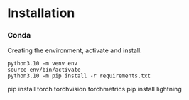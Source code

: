 # Installation

### Conda
Creating the environment, activate and install:
```
python3.10 -m venv env  
source env/bin/activate     
python3.10 -m pip install -r requirements.txt

```
pip install torch torchvision torchmetrics
pip install lightning
